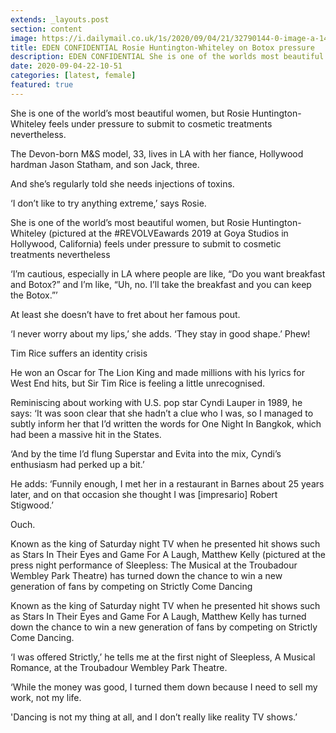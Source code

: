 ```yaml
---
extends: _layouts.post
section: content
image: https://i.dailymail.co.uk/1s/2020/09/04/21/32790144-0-image-a-14_1599251811848.jpg 
title: EDEN CONFIDENTIAL Rosie Huntington-Whiteley on Botox pressure 
description: EDEN CONFIDENTIAL She is one of the worlds most beautiful women, but Rosie Huntington-Whiteley, 33, feels under pressure to submit to cosmetic treatments nevertheless. 
date: 2020-09-04-22-10-51 
categories: [latest, female] 
featured: true 
--- 
```

She is one of the world’s most beautiful women, but Rosie Huntington-Whiteley feels under pressure to submit to cosmetic treatments nevertheless.

The Devon-born M&S model, 33, lives in LA with her fiance, Hollywood hardman Jason Statham, and son Jack, three.

And she’s regularly told she needs injections of toxins. 

‘I don’t like to try anything extreme,’ says Rosie. 

She is one of the world’s most beautiful women, but Rosie Huntington-Whiteley (pictured at the #REVOLVEawards 2019 at Goya Studios in Hollywood, California) feels under pressure to submit to cosmetic treatments nevertheless

‘I’m cautious, especially in LA where people are like, “Do you want breakfast and Botox?” and I’m like, “Uh, no. I’ll take the breakfast and you can keep the Botox.”’

At least she doesn’t have to fret about her famous pout. 

‘I never worry about my lips,’ she adds. ‘They stay in good shape.’ Phew!

Tim Rice suffers an identity crisis

He won an Oscar for The Lion King and made millions with his lyrics for West End hits, but Sir Tim Rice is feeling a little unrecognised.

Reminiscing about working with U.S. pop star Cyndi Lauper in 1989, he says: ‘It was soon clear that she hadn’t a clue who I was, so I managed to subtly inform her that I’d written the words for One Night In Bangkok, which had been a massive hit in the States.

‘And by the time I’d flung Superstar and Evita into the mix, Cyndi’s enthusiasm had perked up a bit.’

He adds: ‘Funnily enough, I met her in a restaurant in Barnes about 25 years later, and on that occasion she thought I was [impresario] Robert Stigwood.’ 

Ouch. 

Known as the king of Saturday night TV when he presented hit shows such as Stars In Their Eyes and Game For A Laugh, Matthew Kelly (pictured at the press night performance of Sleepless: The Musical at the Troubadour Wembley Park Theatre) has turned down the chance to win a new generation of fans by competing on Strictly Come Dancing

Known as the king of Saturday night TV when he presented hit shows such as Stars In Their Eyes and Game For A Laugh, Matthew Kelly has turned down the chance to win a new generation of fans by competing on Strictly Come Dancing.

‘I was offered Strictly,’ he tells me at the first night of Sleepless, A Musical Romance, at the Troubadour Wembley Park Theatre. 

‘While the money was good, I turned them down because I need to sell my work, not my life. 

'Dancing is not my thing at all, and I don’t really like reality TV shows.’

